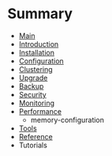 # Summary

* [Main](README.md)
* [Introduction](introduction.md)
* [Installation](installation.md)
* [Configuration](configuration.md)
* [Clustering](clustering.md)
* [Upgrade](upgrade.md)
* [Backup](backup.md)
* [Security](security.md)
* [Monitoring](monitoring.md)
* [Performance](performance.md)
  * memory-configuration
* [Tools](tools.md)
* [Reference](reference.md)
* Tutorials

